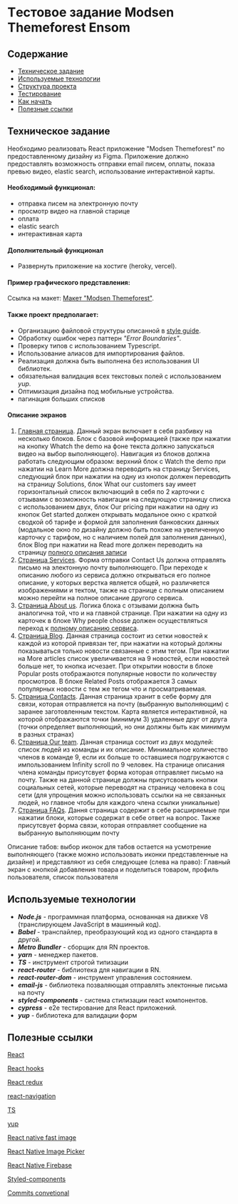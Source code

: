 # Tестовое задание Modsen Themeforest Ensom

## Содержание

- [Техническое задание](#Техническое-задание)
- [Используемые технологии](#Используемые-технологии)
- [Структура проекта](#Структура-проекта)
- [Тестирование](#Тестирование)
- [Как начать](#Как-начать)
- [Полезные ссылки](#Полезные-ссылки)

## Техническое задание
Необходимо реализовать React приложение "Modsen Themeforest" по предоставленному дизайну из Figma. Приложение должно предоставлять возможность отправки email писем, оплаты, показа превью видео, elastic search, использование интерактивной карты.

#### Необходимый функционал:

- отправка писем на электронную почту
- просмотр видео на главной старице
- оплата
- elastic search
- интерактивная карта

#### Дополнительный функционал

- Развернуть приложение на хостиге (heroky, vercel).

#### Пример графического представления:

Ссылка на макет: [Макет "Modsen Themeforest"](https://www.figma.com/file/RH6Tg2icMlc7M2DdHEJ9Bl/Themeforest-Modsen-Template-(Community)?node-id=236%3A74554).

#### Также проект предполагает:
- Организацию файловой структуры описанной в [style guide](https://docs.google.com/document/d/1bRFwwCk_eG7dWAhFss3KHHl-qQGiYK_u43GGQBxMN0k/edit).
- Обработку ошибок через паттерн *"Error Boundaries"*.
- Проверку типов с использованием Typescript.
- Использование алиасов для импортирования файлов.
- Реализация должна быть выполнена без использования UI библиотек.
- обязательная валидация всех текстовых полей с использованием *yup*.
- Оптимизация дизайна под мобильные устройства.
- пагинация больших списков

#### Описание экранов
1. [Главная страница](https://www.figma.com/file/RH6Tg2icMlc7M2DdHEJ9Bl/Themeforest-Modsen-Template-(Community)?node-id=255%3A18588). Данный экран включает в себя разбивку на несколько блоков. Блок с базовой информацией (также при нажатии на кнопку Whatch the demo на фоне текста должно запускаться видео на выбор выполняющего). Навигация из блоков должна работать следующим образом: верхний блок с Watch the demo при нажатии на Learn More должна переводить на страницу Services, следующий блок при нажатии на одну из кнопок должен переводить на страницу Solutions, блок What our customers say имеет горизонтальный список включающий в себя по 2 карточки с отзывами с возможность навигации на следующую страницу списка с использованием двух, блок Our pricing при нажатии на одну из кнопок Get started должен открывать модальное окно с краткой сводкой об тарифе и формой для заполнения банковских данных (модальное окно по дизайну должно быть похоже на увеличенную карточку с тарифом, но с наличием полей для заполнения данных), блок Blog при нажатии на Read more должен переводить на страницу [полного описания записи](https://www.figma.com/file/RH6Tg2icMlc7M2DdHEJ9Bl/Themeforest-Modsen-Template-(Community)?node-id=255%3A24521)
2. [Страница Services](https://www.figma.com/file/RH6Tg2icMlc7M2DdHEJ9Bl/Themeforest-Modsen-Template-(Community)?node-id=255%3A20964). Форма отправки Contact Us должна отправлять письмо на электонную почту выполняющего. При переходе к описанию любого из сервиса должно открываться его полное описание, у которых верстка является общей, но различяется изображениями и тектом, также на странице с полным описанием можно перейти на полное описание другого сервиса.  
3. [Страница About us](https://www.figma.com/file/RH6Tg2icMlc7M2DdHEJ9Bl/Themeforest-Modsen-Template-(Community)?node-id=255%3A23264). Логика блока с отзывами должна быть аналогична той, что и на главной странице. При нажатии на одну из карточек в блоке Why people chosse должен осуществляться переход к [полному описанию сервиса](https://www.figma.com/file/RH6Tg2icMlc7M2DdHEJ9Bl/Themeforest-Ensome-Modsen-(Community)?node-id=255%3A24521).
4. [Страница Blog](https://www.figma.com/file/RH6Tg2icMlc7M2DdHEJ9Bl/Themeforest-Modsen-Template-(Community)?node-id=255%3A24519). Данная страница состоит из сетки новостей к каждой из которой привязан тег, при нажатии на который должны показываться только новости связанные с этим тегом. При нажатии на More articles список увеличивается на 9 новостей, если новостей больше нет, то кнопка исчезает. При открытии новости в блоке Popular posts отображаются популярные новости по количеству просмотров. В блоке Related Posts отображается 3 самых популярных новости с тем же тегом что и просматриваемая.
5. [Страница Contacts](https://www.figma.com/file/RH6Tg2icMlc7M2DdHEJ9Bl/Themeforest-Modsen-Template-(Community)?node-id=255%3A26942). Данная страница хранит в себе форму для связи, которая отправляется на почту (выбранную выполняющим) с заранее заготовленным текстом. Карта является интерактивной, на которой отображаются точки (минимум 3) удаленные друг от друга (точки определяет выполняющий, но они должны быть как минимум в разных странах)
6. [Страница Our team](https://www.figma.com/file/RH6Tg2icMlc7M2DdHEJ9Bl/Themeforest-Modsen-Template-(Community)?node-id=255%3A27792). Данная страница состоит из двух модулей: список людей из команды и их описание. Минимальное количество членов в команде 9, если их больше то оставшиеся подгружаются с импользованием Infinity scroll по 9 человек. На странице описания члена команды присутсвует форма которая отправляет письмо на почту. Также на данной странице должны присутсвовать кнопки социальных сетей, которые переводят на страницу человека в соц сети (для упрощения можно использовать ссылки на не связанных людей, но главное чтобы для каждого члена ссылки уникальные)
7. [Страница FAQs](https://www.figma.com/file/RH6Tg2icMlc7M2DdHEJ9Bl/Themeforest-Modsen-Template-(Community)?node-id=255%3A28995). Дання страница содержит в себе расширяемые при нажатии блоки, которые содержат в себе ответ на вопрос. Также присутсвует форма связи, которая отправляет сообщение на выбранную выполняющим почту

Описание табов: выбор иконок для табов остается на усмотрение выполняющего (также можно использовать иконки представленные на дизайне) и представляют из себя следующее (слева на право): Главный экран с кнопкой добавления товара и поделиться товаром, профиль пользователя, список пользователя



## Используемые технологии

- ***Node.js*** - программная платформа, основанная на движке V8 (транслирующем JavaScript в машинный код).
- ***Babel*** - транспайлер, преобразующий код из одного стандарта в другой.
- ***Metro Bundler*** - сборщик для RN проектов.
- ***yarn*** - менеджер пакетов.
- ***TS*** - инструмент строгой типизации
- ***react-router*** - библиотека для навигации в RN.
- ***react-router-dom*** - инструмент управления состоянием.
- ***email-js*** - библиотека позваляющая отправлять электонные письма на почту
- ***styled-components*** - система стилизации react компонентов.
- ***cypress*** - e2e тестирование для React приложений.
- ***yup*** - библиотека для валидации форм


## Полезные ссылки

[React](https://reactjs.org/docs/getting-started.html)

[React hooks](https://reactjs.org/docs/hooks-intro.html)

[React redux](https://react-redux.js.org/introduction/quick-start)

[react-navigation](https://reactnavigation.org/)

[TS](https://www.typescriptlang.org/)

[yup](https://github.com/jquense/yup)

[React native fast image](https://github.com/DylanVann/react-native-fast-image)

[React Native Image Picker](https://github.com/react-native-image-picker/react-native-image-picker)

[React Native Firebase](https://rnfirebase.io/)

[Styled-components](https://www.styled-components.com/docs)

[Commits convetional](https://www.conventionalcommits.org/en/v1.0.0/#specification)
